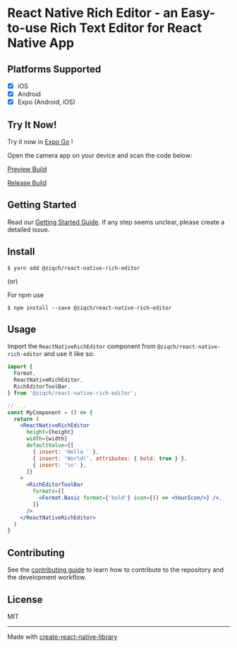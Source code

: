 # React Native Rich Editor - an Easy-to-use Rich Text Editor for React Native App

## Platforms Supported

- [x] iOS
- [x] Android
- [x] Expo (Android, iOS)

## Try It Now!

Try it now in [Expo Go](https://expo.dev/client) !

Open the camera app on your device and scan the code below:

[Preview Build](https://expo.dev/%40ziqch/ReactNativeRichEditorDemo?serviceType=eas&distribution=expo-go&scheme=exp%2BReactNativeRichEditorDemo&channel=main&sdkVersion=48.0.0)

[Release Build](https://expo.dev/%40ziqch/ReactNativeRichEditorDemo?serviceType=eas&distribution=expo-go&scheme=exp%2BReactNativeRichEditorDemo&channel=main&sdkVersion=48.0.0)

## Getting Started

Read our [Getting Started Guide](docs/Getting-Started.md). If any step seems unclear, please create a detailed issue.


## Install

```
$ yarn add @ziqch/react-native-rich-editor
```

(or)

For npm use

```
$ npm install --save @ziqch/react-native-rich-editor
```

## Usage

Import the `ReactNativeRichEditor` component from `@ziqch/react-native-rich-editor` and use it like so:

```jsx
import {
  Format,
  ReactNativeRichEditor,
  RichEditorToolBar,
} from '@ziqch/react-native-rich-editor';

// ...
const MyComponent = () => {
  return (
    <ReactNativeRichEditor
      height={height}
      width={width}
      defaultValue={[
        { insert: 'Hello ' },
        { insert: 'World!', attributes: { bold: true } },
        { insert: '\n' },
      ]}
    >
      <RichEditorToolBar
        formats={[
          <Format.Basic format={'bold'} icon={() => <YourIcon/>} />,
        ]}
      />
    </ReactNativeRichEditor>
  )
}
```

## Contributing

See the [contributing guide](CONTRIBUTING.md) to learn how to contribute to the repository and the development workflow.

## License

MIT

---

Made with [create-react-native-library](https://github.com/callstack/react-native-builder-bob)
